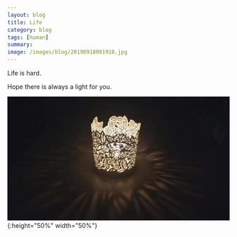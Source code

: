 ```yaml
---
layout: blog
title: Life
category: blog
tags: [human]  
summary: 
image: /images/blog/20190918091918.jpg
---
```



Life is hard.

Hope there is always a light for you.

![Alt text](/images/blog/20190918091918.jpg){:height="50%" width="50%"}